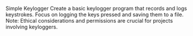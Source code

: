 Simple Keylogger
Create a basic keylogger program that records and logs keystrokes. Focus on logging the keys pressed and saving them to a file. Note: Ethical considerations and permissions are crucial for projects involving keyloggers.
